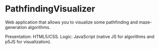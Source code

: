 # PathfindingVisualizer
Web application that allows you to visualize some pathfinding and maze-generation algorithms.

Presentation: HTML5/CSS.
Logic: JavaScript (native JS for algorithms and p5JS for visualization).
